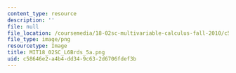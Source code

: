 ```yaml
---
content_type: resource
description: ''
file: null
file_location: /coursemedia/18-02sc-multivariable-calculus-fall-2010/c58646e2a4b4dd349c632d6706fdef3b_MIT18_02SC_L6Brds_5a.png
file_type: image/png
resourcetype: Image
title: MIT18_02SC_L6Brds_5a.png
uid: c58646e2-a4b4-dd34-9c63-2d6706fdef3b
---
```

